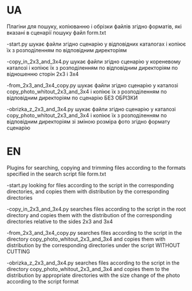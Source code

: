 # UA
Плагіни для пошуку, копіюванню і обрізки  файлів згідно форматів, які вказані в сценарії пошуку файл form.txt

-start.py
	шукає файли згідно сценарію у відповідних каталогах і копіює їх з розподіленням по відповідним директоріям

-copy_in_2x3_and_3x4.py 
	шукає файли згідно сценарію у кореневому каталозі і копіює їх з розподіленням по відповідним директоріям по відношенню сторін 2х3 і 3х4

-from_2x3_and_3x4_copy.py 
	шукає файли згідно сценарію у каталозі copy_photo_whitout_2x3_and_3x4 і копіює їх з розподіленням по відповідним директоріям по сценарію БЕЗ ОБРІЗКИ

-obrizka_z_2x3_and_3x4.py 
	шукає файли згідно сценарію у каталозі copy_photo_whitout_2x3_and_3x4 і копіює їх з розподіленням по відповідним директоріям зі зміною розміра фото згідно формату сценарію

# EN
Plugins for searching, copying and trimming files according to the formats specified in the search script file form.txt

-start.py
looking for files according to the script in the corresponding directories, and copies them with distribution by the corresponding directories

-copy_in_2x3_and_3x4.py
searches files according to the script in the root directory and copies them with the distribution of the corresponding directories relative to the sides 2х3 and 3х4

-from_2x3_and_3x4_copy.py
searches files according to the script in the directory copy_photo_whitout_2x3_and_3x4 and copies them with distribution by the corresponding directories under the script WITHOUT CUTTING

-obrizka_z_2x3_and_3x4.py
searches files according to the script in the directory copy_photo_whitout_2x3_and_3x4 and copies them to the distribution by appropriate directories with the size change of the photo according to the script format
